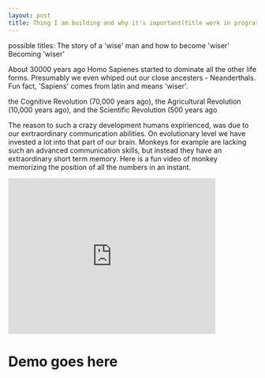 ```yaml
---
layout: post
title: Thing I am building and why it's important(title work in prograss)
---
```

possible titles:
The story of a 'wise' man and how to become 'wiser'
Becoming 'wiser'


About 30000 years ago Homo Sapienes started to dominate all the other life forms.
Presumably we even whiped out our close ancesters - Neanderthals. 
Fun fact, 'Sapiens' comes from latin and means 'wiser'.

the Cognitive Revolution (70,000 years ago), the Agricultural Revolution (10,000 years ago), and the Scientific Revolution (500 years ago

The reason to such a crazy development humans expirienced, was due to our exrtraordinary communcation abilities.
On evolutionary level we have invested a lot into that part of our brain. Monkeys for example are lacking such an advanced 
communication skills, but instead they have an extraordinary short term memory. Here is a fun video of monkey memorizing the position
of all the numbers in an instant.

<iframe width="420" height="315" src="https://youtu.be/qyJomdyjyvM" frameborder="0" allowfullscreen></iframe>









# Demo goes here


